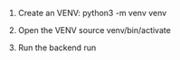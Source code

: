 1. Create an VENV:
python3 -m venv venv

2. Open the VENV
source venv/bin/activate

3. Run the backend
run

